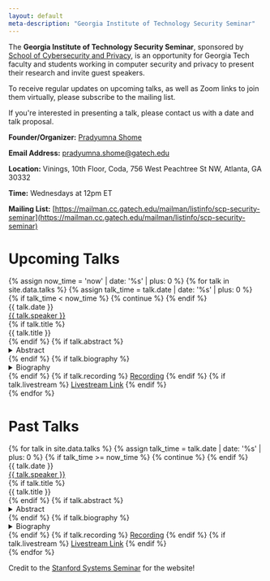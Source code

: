 ```yaml
---
layout: default
meta-description: "Georgia Institute of Technology Security Seminar"
---
```


The **Georgia Institute of Technology Security Seminar**, sponsored by [School of Cybersecurity and Privacy](https://scp.cc.gatech.edu/), is an opportunity for Georgia Tech faculty and students working in computer security and privacy to present their research and invite guest speakers. 

To receive regular updates on upcoming talks, as well as Zoom links to join them virtually, please subscribe to the mailing list.

If you're interested in presenting a talk, please contact us with a date and talk proposal.

**Founder/Organizer:** [Pradyumna Shome](https://pradyumnashome.com/)

**Email Address:** [pradyumna.shome@gatech.edu](mailto://pradyumna.shome@gatech.edu)

**Location:** Vinings, 10th Floor, Coda, 756 West Peachtree St NW, Atlanta, GA 30332

**Time:** Wednesdays at 12pm ET

**Mailing List:** [https://mailman.cc.gatech.edu/mailman/listinfo/scp-security-seminar](https://mailman.cc.gatech.edu/mailman/listinfo/scp-security-seminar)

# Upcoming Talks

<div class="talk-list">
  {% assign now_time = 'now' | date: '%s' | plus: 0 %}
  {% for talk in site.data.talks %}
  {% assign talk_time = talk.date | date: '%s' | plus: 0 %}
  {% if talk_time < now_time %}
    {% continue %}
  {% endif %}
  <div class="talk list-group-item">
  <div class="talk-date">{{ talk.date }}</div>
  <div class="talk-presenter"><a href="{{ talk.website }}">{{ talk.speaker }}</a></div>
  {% if talk.title %}
  <div><span>{{ talk.title }}</span></div>
  {% endif %}
  {% if talk.abstract %}
    <details>
    <summary>Abstract</summary>
    {{ talk.abstract }}
    </details>
  {% endif %}
  {% if talk.biography %}
    <details>
    <summary>Biography</summary>
    {{ talk.biography }}
    </details>
  {% endif %}
  {% if talk.recording %}
    <a href="{{ talk.recording }}">Recording</a>
  {% endif %}
  {% if talk.livestream %}
    <a href="{{ talk.livestream }}">Livestream Link</a>
  {% endif %}
  </div>
  {% endfor %}
</div>

# Past Talks

<div class="talk-list">
  {% for talk in site.data.talks %}
  {% assign talk_time = talk.date | date: '%s' | plus: 0 %}
  {% if talk_time >= now_time %}
    {% continue %}
  {% endif %}
  <div class="talk list-group-item">
  <div class="talk-date">{{ talk.date }}</div>
  <div class="talk-presenter"><a href="{{ talk.website }}">{{ talk.speaker }}</a></div>
  {% if talk.title %}
  <div><span>{{ talk.title }}</span></div>
  {% endif %}
  {% if talk.abstract %}
    <details>
    <summary>Abstract</summary>
    {{ talk.abstract }}
    </details>
  {% endif %}
  {% if talk.biography %}
    <details>
    <summary>Biography</summary>
    {{ talk.biography }}
    </details>
  {% endif %}
  {% if talk.recording %}
    <a href="{{ talk.recording }}">Recording</a>
  {% endif %}
  {% if talk.livestream %}
    <a href="{{ talk.livestream }}">Livestream Link</a>
  {% endif %}
  </div>
  {% endfor %}
</div>

Credit to the [Stanford Systems Seminar](https://systemsseminar.cs.stanford.edu/) for the website!
